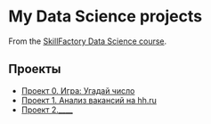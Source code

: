 # My Data Science projects

From the [SkillFactory Data Science course](https://skillfactory.ru/data-scientist).

## Проекты

* [Проект 0. Игра: Угадай число](https://github.com/KirillJbt/sf_data_science/tree/main/project_0)
* [Проект 1. Анализ вакансий на hh.ru](https://github.com/KirillJbt/sf_data_science/tree/main/project_1)
* [Проект 2.____]()